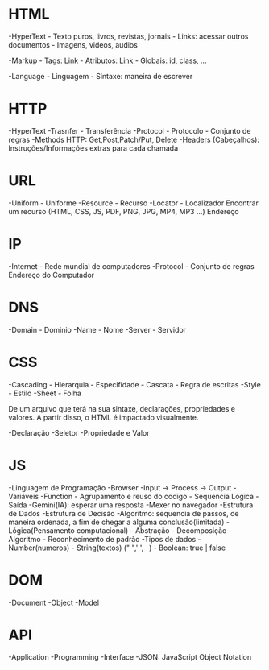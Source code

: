 # HTML
-HyperText
    - Texto puros, livros, revistas, jornais
    - Links: acessar outros documentos
    - Imagens, videos, audios

-Markup
    - Tags: <a> Link </a>
    - Atributos: <a href = "https://github.com/GaHideki17"> Link </a>
    - Globais: id, class, ...

-Language
    - Linguagem
    - Sintaxe: maneira de escrever

# HTTP
-HyperText
-Trasnfer
    - Transferência 
-Protocol
    - Protocolo
    - Conjunto de regras
-Methods HTTP: Get,Post,Patch/Put, Delete
-Headers (Cabeçalhos): Instruções/Informações extras para cada chamada 

# URL
-Uniform
    - Uniforme
-Resource
    - Recurso
-Locator
    - Localizador
Encontrar um recurso (HTML, CSS, JS, PDF, PNG, JPG, MP4, MP3 ...)
Endereço

# IP
-Internet
    - Rede mundial de computadores
-Protocol
    - Conjunto de regras
Endereço do Computador 

# DNS
-Domain
    - Dominio
-Name
    - Nome
-Server
    - Servidor 

# CSS
-Cascading
    - Hierarquia
    - Especifidade
    - Cascata
    - Regra de escritas
-Style
    - Estilo
-Sheet
    - Folha

De um arquivo que terá na sua sintaxe, declarações, propriedades e valores.
A partir disso, o HTML é impactado visualmente.

-Declaração
-Seletor
-Propriedade e Valor

# JS
-Linguagem de Programação
-Browser
-Input -> Process -> Output
-Variáveis
-Function
    - Agrupamento e reuso do codigo
    - Sequencia Logica
    - Saída
-Gemini(IA): esperar uma resposta
-Mexer no navegador
-Estrutura de Dados
-Estrutura de Decisão
-Algoritmo: sequencia de passos, de maneira ordenada, a fim  de chegar a alguma conclusão(limitada)
-Lógica(Pensamento computacional)
    - Abstração
    - Decomposição
    - Algoritmo
    - Reconhecimento de padrão
-Tipos de dados
    - Number(numeros)
    - String(textos) (" ",' ', ` `)
    - Boolean: true | false

# DOM
-Document
-Object
-Model

# API
-Application
-Programming
-Interface
-JSON: JavaScript Object Notation
